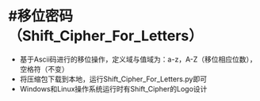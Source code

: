 # #移位密码（Shift_Cipher_For_Letters）

+ 基于Ascii码进行的移位操作，定义域与值域为：a-z，A-Z（移位相应位数），空格符（不变）
+ 将压缩包下载到本地，运行Shift_Cipher_For_Letters.py即可
+ Windows和Linux操作系统运行时有Shift_Cipher的Logo设计

